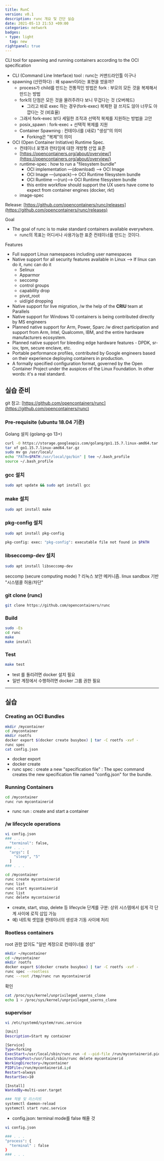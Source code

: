 ```yaml
---
title: RunC
version: v0.1
description: runc 개요 및 간단 실습
date: 2021-05-13 21:53 +09:00
categories: network
badges:
- type: light
  tag: new
rightpanel: true
---
```


CLI tool for spawning and running containers according to the OCI specification

- CLI (Command Line Interface) tool : runc는 커맨드라인툴 이구나
- spawning (산란하다) : 왜 spawn이라는 표현을 썼을까?
    - process가 child를 만드는 전통적인 방법은 fork  : 부모의 모든 것을 복제해서 만드는 방법
    - fork의 단점은 모든 것을 물려주려다 보니 무겁다는 것 (오버헤드)
        - 그리고 바로 exec 하는 경우(fork-exec) 복제한 걸 쓰지도 않아 너무도 아깝다는 것 (비효율)
    - 그래서 fork-exec 보다 세밀한 조작과 선택적 복제를 지원하는 방법을 고안
    - posix_spawn : fork-exec + 선택적 복제를 지원
    - Container Spawning : 컨테이너를 (새로) "생성"의 의미
        - Forking은 "복제"의 의미
- OCI (Open Container Initiative) Runtime Spec.
    - 컨테이너 포맷과 런타임에 대한 개방형 산업 표준
    - [https://opencontainers.org/about/overview/](https://opencontainers.org/about/overview/)
    - runtime-spec : how to run  a "filesystem bundle"
        - OCI implementation —(download) —> OCI Image
        - OCI Image —(unpack)—> OCI Runtime filesystem bundle
        - OCI Runtime —(run)—> OCI Runtime filesystem bundle
        - this entire workflow should support the UX users have come to expect from container engines (docker, rkt)
    - image-spec

Release:  [https://github.com/opencontainers/runc/releases](https://github.com/opencontainers/runc/releases)

Goal

- The goal of runc is to make standard containers available everywhere.
    - runc의 목표는 어디서나 사용가능한 표준 컨테이너를 만드는 것이다.

Features

- Full support Linux namespaces including user namespaces
- Native support for all security features available in Linux —> If linux can do it, runc can do it
    - Selinux
    - Apparmor
    - seccomp
    - control groups
    - capability drop
    - pivot_root
    - uid/gid dropping
- Native support for live migration, /w the help of the **CRIU** team at Parallels
- Native support for Windows 10 containers is being contributed directly by MS engineers
- Planned native support for Arm, Power, Sparc /w direct participation and support from Arm, Intel, Qualcomm, IBM, and the entire hardware manufacturers ecosystem.
- Planned native support for bleeding edge hardware features - DPDK, sr-iov, tpm, secure enclave, etc.
- Portable performance profiles, contributed by Google engineers based on their experience deploying containers in production.
- A formally specified configuration format, governed by the Open Container Project under the auspices of the Linux Foundation. In other words: it's a real standard.

## 실습 준비

git 참고: [https://github.com/opencontainers/runc](https://github.com/opencontainers/runc) 

### Pre-requisite (ubuntu 18.04 기준)

Golang 설치 (golang-go 13+)

```bash
curl -O https://storage.googleapis.com/golang/go1.15.7.linux-amd64.tar.gz > /dev/null 2>&1
tar xf go1.15.7.linux-amd64.tar.gz
sudo mv go /usr/local/
echo "PATH=$PATH:/usr/local/go/bin" | tee ~/.bash_profile
source ~/.bash_profile
```

### gcc 설치

```bash
sudo apt update && sudo apt install gcc
```

### make 설치

```bash
sudo apt install make
```

### pkg-config 설치

```bash
sudo apt install pkg-config

pkg-config: exec: "pkg-config": executable file not found in $PATH
```

### libseccomp-dev 설치

```bash
sudo apt install libseccomp-dev
```

seccomp (secure computing mode) ? 리눅스 보안 메커니즘. linux sandbox 기반 "시스템콜 허용/차단" 

### git clone (runc)

```bash
git clone https://github.com/opencontainers/runc
```

### Build

```bash
sudo -Es
cd runc
make
make install
```

### Test

```bash
make test
```

- test 를 돌리려면 docker 설치 필요
- 일반 계정에서 수행하려면 docker 그룹 권한 필요

---

## 실습

### Creating an OCI Bundles

```bash
mkdir /mycontainer
cd /mycontainer
mkdir rootfs
docker export $(docker create busybox) | tar -C rootfs -xvf -
runc spec
cat config.json
```

- docker export <container id>
- docker create <image>
- runc spec : create a new "specification file" : The spec command creates the new specification file named "config.json" for the bundle.

### Running Containers

```bash
cd /mycontainer
runc run mycontainerid
```

- runc run : create and start a container

### /w lifecycle operations

```bash
vi config.json
### . . .
  "terminal": false,
### . . .
  "args": [
    "sleep", "5"
  ]
### . . .

cd /mycontainer
runc create mycontainerid
runc list
runc start mycontainerid
runc list
runc delete mycontainerid
```

- create, start, stop, delete 등 lifecycle 단계를 구분: 상위 시스템에서 쉽게 각 단계 사이에 로직 삽입 가능
- 예) 네트웍 셋업을 컨테이너의 생성과 기동 사이에 처리

### Rootless containers

root 권한 없이도 "일반 계정으로 컨테이너를 생성"

```bash
mkdir ~/mycontainer
cd ~/mycontainer
mkdir rootfs
docker export $(docker create busybox) | tar -C rootfs -xvf -
runc spec --rootless
runc --root /tmp/runc run mycontainerid
```

확인

```bash
cat /proc/sys/kernel/unprivileged_userns_clone
echo 1 > /proc/sys/kernel/unprivileged_userns_clone
```

### supervisor

```bash
vi /etc/systemd/system/runc.service

[Unit]
Description=Start my container

[Service]
Type=forking
ExecStart=/usr/local/sbin/runc run -d --pid-file /run/mycontainerid.pid mycontainerid
ExecStopPost=/usr/local/sbin/runc delete mycontainerid
WorkingDirectory=/mycontainer
PIDFile=/run/mycontainerid.i;d
Restart=always
RestartSec=10

[Install]
WantedBy=multi-user.target

### 적용 및 리스타트
systemctl daemon-reload
systemctl start runc.service
```

- config.json: terminal mode를 false 해줄 것

```bash
vi config.json

### . . .
"process": {
  "terminal" : false 
}
### . . .
```